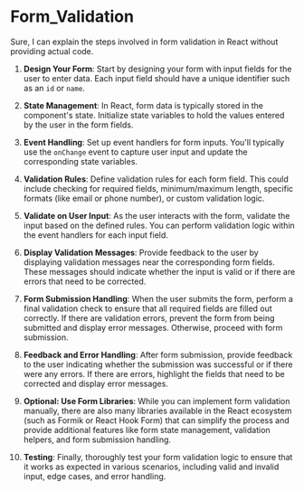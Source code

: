 # Form_Validation

Sure, I can explain the steps involved in form validation in React without providing actual code.

1. **Design Your Form**: Start by designing your form with input fields for the user to enter data. Each input field should have a unique identifier such as an `id` or `name`.

2. **State Management**: In React, form data is typically stored in the component's state. Initialize state variables to hold the values entered by the user in the form fields.

3. **Event Handling**: Set up event handlers for form inputs. You'll typically use the `onChange` event to capture user input and update the corresponding state variables.

4. **Validation Rules**: Define validation rules for each form field. This could include checking for required fields, minimum/maximum length, specific formats (like email or phone number), or custom validation logic.

5. **Validate on User Input**: As the user interacts with the form, validate the input based on the defined rules. You can perform validation logic within the event handlers for each input field.

6. **Display Validation Messages**: Provide feedback to the user by displaying validation messages near the corresponding form fields. These messages should indicate whether the input is valid or if there are errors that need to be corrected.

7. **Form Submission Handling**: When the user submits the form, perform a final validation check to ensure that all required fields are filled out correctly. If there are validation errors, prevent the form from being submitted and display error messages. Otherwise, proceed with form submission.

8. **Feedback and Error Handling**: After form submission, provide feedback to the user indicating whether the submission was successful or if there were any errors. If there are errors, highlight the fields that need to be corrected and display error messages.

9. **Optional: Use Form Libraries**: While you can implement form validation manually, there are also many libraries available in the React ecosystem (such as Formik or React Hook Form) that can simplify the process and provide additional features like form state management, validation helpers, and form submission handling.

10. **Testing**: Finally, thoroughly test your form validation logic to ensure that it works as expected in various scenarios, including valid and invalid input, edge cases, and error handling.
